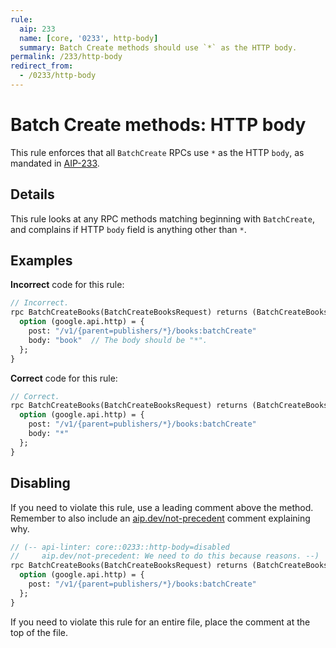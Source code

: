 ```yaml
---
rule:
  aip: 233
  name: [core, '0233', http-body]
  summary: Batch Create methods should use `*` as the HTTP body.
permalink: /233/http-body
redirect_from:
  - /0233/http-body
---
```


# Batch Create methods: HTTP body 

This rule enforces that all `BatchCreate` RPCs use `*` as the HTTP `body`, as 
mandated in [AIP-233][].

## Details

This rule looks at any RPC methods matching beginning with `BatchCreate`, and
complains if HTTP `body` field is anything other than `*`.

## Examples

**Incorrect** code for this rule:

```proto
// Incorrect.
rpc BatchCreateBooks(BatchCreateBooksRequest) returns (BatchCreateBooksResponse) {
  option (google.api.http) = {
    post: "/v1/{parent=publishers/*}/books:batchCreate"
    body: "book"  // The body should be "*".
  };
}
```

**Correct** code for this rule:

```proto
// Correct.
rpc BatchCreateBooks(BatchCreateBooksRequest) returns (BatchCreateBooksResponse) {
  option (google.api.http) = {
    post: "/v1/{parent=publishers/*}/books:batchCreate"
    body: "*"
  };
}
```

## Disabling

If you need to violate this rule, use a leading comment above the method.
Remember to also include an [aip.dev/not-precedent][] comment explaining why.

```proto
// (-- api-linter: core::0233::http-body=disabled
//     aip.dev/not-precedent: We need to do this because reasons. --)
rpc BatchCreateBooks(BatchCreateBooksRequest) returns (BatchCreateBooksResponse) {
  option (google.api.http) = {
    post: "/v1/{parent=publishers/*}/books:batchCreate"
  };
}
```

If you need to violate this rule for an entire file, place the comment at the
top of the file.

[aip-233]: https://aip.dev/233
[aip.dev/not-precedent]: https://aip.dev/not-precedent
